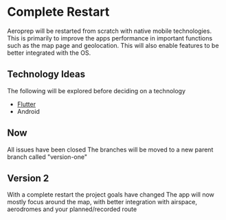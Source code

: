 # Complete Restart 
Aeroprep will be restarted from scratch with native mobile technologies. This is primarily to improve the apps performance in important functions such as the map page and geolocation. This will also enable features to be better integrated with the OS.

## Technology Ideas
The following will be explored before deciding on a technology
- [Flutter](https://flutter.dev)
- Android

## Now
All issues have been closed
The branches will be moved to a new parent branch called "version-one"

## Version 2 
With a complete restart the project goals have changed 
The app will now mostly focus around the map, with better integration with airspace, aerodromes and your planned/recorded route
